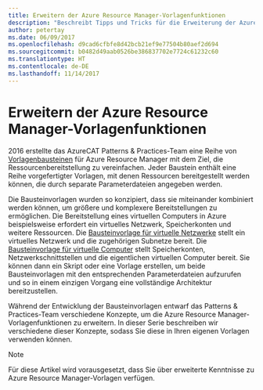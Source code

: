 ```yaml
---
title: Erweitern der Azure Resource Manager-Vorlagenfunktionen
description: "Beschreibt Tipps und Tricks für die Erweiterung der Azure Resource Manager-Vorlagenfunktionen"
author: petertay
ms.date: 06/09/2017
ms.openlocfilehash: d9cad6cfbfe8d42bcb21ef9e77504b80aef2d694
ms.sourcegitcommit: b0482d49aab0526be386837702e7724c61232c60
ms.translationtype: HT
ms.contentlocale: de-DE
ms.lasthandoff: 11/14/2017
---
```

# <a name="extend-azure-resource-manager-template-functionality"></a>Erweitern der Azure Resource Manager-Vorlagenfunktionen

2016 erstellte das AzureCAT Patterns & Practices-Team eine Reihe von [Vorlagenbausteinen](https://github.com/mspnp/template-building-blocks/wiki) für Azure Resource Manager mit dem Ziel, die Ressourcenbereitstellung zu vereinfachen. Jeder Baustein enthält eine Reihe vorgefertigter Vorlagen, mit denen Ressourcen bereitgestellt werden können, die durch separate Parameterdateien angegeben werden.

Die Bausteinvorlagen wurden so konzipiert, dass sie miteinander kombiniert werden können, um größere und komplexere Bereitstellungen zu ermöglichen. Die Bereitstellung eines virtuellen Computers in Azure beispielsweise erfordert ein virtuelles Netzwerk, Speicherkonten und weitere Ressourcen. Die [Bausteinvorlage für virtuelle Netzwerke](https://github.com/mspnp/template-building-blocks/wiki/VNet-(v1)) stellt ein virtuelles Netzwerk und die zugehörigen Subnetze bereit. Die [Bausteinvorlage für virtuelle Computer](https://github.com/mspnp/template-building-blocks/wiki/Windows-and-Linux-VMs-(v1)) stellt Speicherkonten, Netzwerkschnittstellen und die eigentlichen virtuellen Computer bereit. Sie können dann ein Skript oder eine Vorlage erstellen, um beide Bausteinvorlagen mit den entsprechenden Parameterdateien aufzurufen und so in einem einzigen Vorgang eine vollständige Architektur bereitzustellen.

Während der Entwicklung der Bausteinvorlagen entwarf das Patterns & Practices-Team verschiedene Konzepte, um die Azure Resource Manager-Vorlagenfunktionen zu erweitern. In dieser Serie beschreiben wir verschiedene dieser Konzepte, sodass Sie diese in Ihren eigenen Vorlagen verwenden können.

> [!NOTE]
> Für diese Artikel wird vorausgesetzt, dass Sie über erweiterte Kenntnisse zu Azure Resource Manager-Vorlagen verfügen.